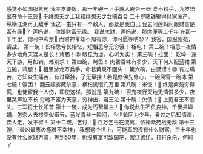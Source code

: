感觉不如国服紫苑
我三岁要饭，那一年碗一上手就人碗合一😎
爱不释手，九岁悟出夺命十三馍😤
于绯想天之上我和绯想天之女搞百合
二十岁赌钱输得倾家荡产，纵横江湖再无敌手
我这一生只有一个敌人，那就是我自己
我去问莲妈问跟财富是否有缘🤔？
莲妈说， 你跟财富无缘。
我说求财，莲妈说，那你便等上千年
在那一千年里，你可中彩票🤕
而财神爷却不知有你，你可愿等呐😟？
我答，国服紫苑，请战。
第一碗！长相思兮长相忆，短相思兮无穷饿！
相吃！
第二碗！相思一夜情多少地角天涯未是长！烤肠！😫
眼见为虚，心听为实！
第三碗！拉面！
乾坤一速天下游，月如钩，难别求！
第四碗，烤鱼！
肉香百味有多少，天下何人配蓝裙
第五碗，鸡腿！😤
相思游龙万兵手，命若黄泉不回头！
第六碗，白馍馍！😦
有过痛苦，方知众生痛苦，有过牵挂，了无牵挂！若是修佛先修心，一碗风雪一碗冰
第七碗！饭团！
翻云起雾藏杀意，横扫饥饿几万里
第八碗！米饭！🤭
终是紫苑穷得慌，也徒留我一人伤，即使这样，那就是
第九碗！
百鬼夜行天地无情恨多少，夜里哭声泣不长
穷魂不富为天意，穷神出，君王泣
第十碗！欠债！👹
上见君王不低头，三军将士长叩首
第十一碗，成为丐帮帮主！🤴
你说此生不负良神，千里共婵娟，怎奈人去楼空似烟云，蓝发青丝一瞬间，今世轮回为少年，爱过之后知情浓，佳人走，发不留！
第十二碗，乞讨！🤯
百万乞丐在流离，依神紫苑战无敌
第十三碗，「最凶最悪の極貧不幸神」
我想这个世上，可能真的没有什么财富，三十年也没有什么家财万贯，等到50年，也没有富可敌国吧，罢辽罢辽，打打杀杀，何时了
<!---
noobstu/noobstu is a ✨ special ✨ repository because its `README.md` (this file) appears on your GitHub profile.
You can click the Preview link to take a look at your changes.
--->
